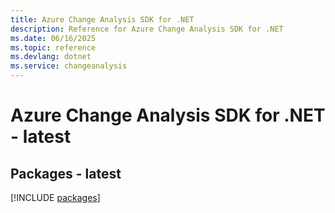 ```yaml
---
title: Azure Change Analysis SDK for .NET
description: Reference for Azure Change Analysis SDK for .NET
ms.date: 06/16/2025
ms.topic: reference
ms.devlang: dotnet
ms.service: changeanalysis
---
```

# Azure Change Analysis SDK for .NET - latest
## Packages - latest
[!INCLUDE [packages](change-analysis-index.md)]